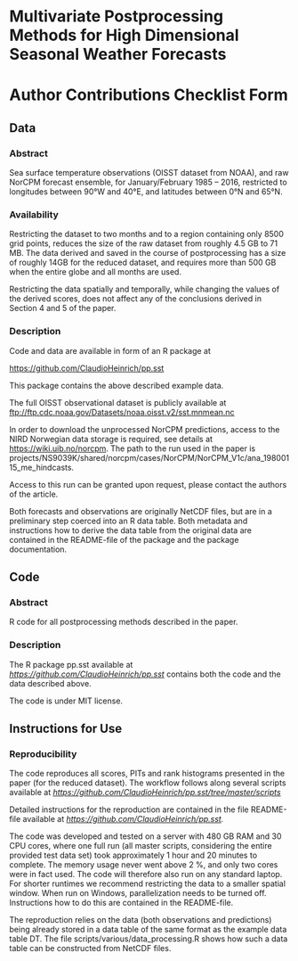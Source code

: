 # Multivariate Postprocessing Methods for High Dimensional Seasonal Weather Forecasts

# Author Contributions Checklist Form

## Data

### Abstract

Sea surface temperature observations (OISST dataset from NOAA), and raw
NorCPM forecast ensemble, for January/February 1985 – 2016, restricted
to longitudes between 90°W and 40°E, and latitudes between 0°N and 65°N.

### Availability

Restricting the dataset to two months and to a region containing only
8500 grid points, reduces the size of the raw dataset from roughly 4.5
GB to 71 MB. The data derived and saved in the course of postprocessing
has a size of roughly 14GB for the reduced dataset, and requires more
than 500 GB when the entire globe and all months are used.

Restricting the data spatially and temporally, while changing the values
of the derived scores, does not affect any of the conclusions derived in
Section 4 and 5 of the paper.

### Description

Code and data are available in form of an R package at

https://github.com/ClaudioHeinrich/pp.sst

This package contains the above described example data.

The full OISST observational dataset is publicly available at
ftp://ftp.cdc.noaa.gov/Datasets/noaa.oisst.v2/sst.mnmean.nc

In order to download the unprocessed NorCPM predictions, access to the
NIRD Norwegian data storage is required, see details at
<https://wiki.uib.no/norcpm>. The path to the run used in the paper is
projects/NS9039K/shared/norcpm/cases/NorCPM/NorCPM_V1c/ana_19800115_me_hindcasts.

Access to this run can be granted upon request, please contact the
authors of the article.

Both forecasts and observations are originally NetCDF files, but are in
a preliminary step coerced into an R data table. Both metadata and
instructions how to derive the data table from the original data are
contained in the README-file of the package and the package
documentation.

## Code

### Abstract

R code for all postprocessing methods described in the paper.

### Description

The R package pp.sst available at
*<https://github.com/ClaudioHeinrich/pp.sst>* contains both the code and
the data described above.

The code is under MIT license.

## Instructions for Use

### Reproducibility

The code reproduces all scores, PITs and rank histograms presented in
the paper (for the reduced dataset). The workflow follows along several
scripts available at
*<https://github.com/ClaudioHeinrich/pp.sst/tree/master/scripts>*

Detailed instructions for the reproduction are contained in the file
README-file available at *<https://github.com/ClaudioHeinrich/pp.sst>.*

The code was developed and tested on a server with 480 GB RAM and 30 CPU
cores, where one full run (all master scripts, considering the entire
provided test data set) took approximately 1 hour and 20 minutes to
complete. The memory usage never went above 2 %, and only two cores were
in fact used. The code will therefore also run on any standard laptop.
For shorter runtimes we recommend restricting the data to a smaller
spatial window. When run on Windows, parallelization needs to be turned
off. Instructions how to do this are contained in the README-file.

The reproduction relies on the data (both observations and predictions)
being already stored in a data table of the same format as the example
data table DT. The file scripts/various/data_processing.R shows how
such a data table can be constructed from NetCDF files.
